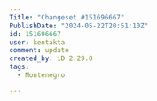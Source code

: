 ```yaml
---
Title: "Changeset #151696667"
PublishDate: "2024-05-22T20:51:10Z"
id: 151696667
user: kentakta
comment: update
created_by: iD 2.29.0
tags:
  - Montenegro

---
```

